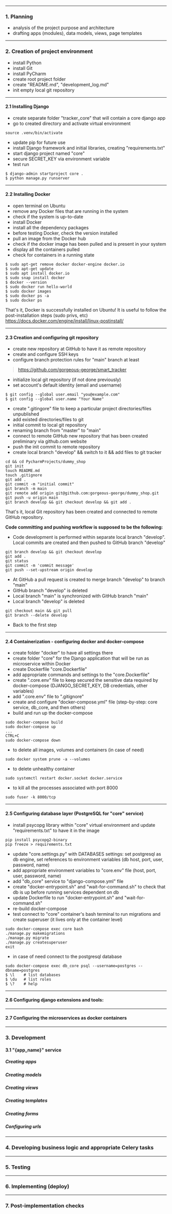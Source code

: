 ***
### 1. Planning
- analysis of the project purpose and architecture
- drafting apps (modules), data models, views, page templates

***
### 2. Creation of project environment

- install Python
- install Git
- install PyCharm
- create root project folder
- create "README.md", "development_log.md"	
- init empty local git repository

***
#### 2.1 Installing Django

- create separate folder "tracker_core" that will contain a core django app
- go to created directory and activate virtual environment
```
source .venv/bin/activate
```
- update pip for future use
- install Django framework and initial libraries, creating "requirements.txt"
- start django project named "core"
- secure SECRET_KEY via environment variable
- test run
```
$ django-admin startproject core .
$ python manage.py runserver
```

***
#### 2.2 Installing Docker

- open terminal on Ubuntu
- remove any Docker files that are running in the system
- check if the system is up-to-date
- install Docker
- install all the dependency packages
- before testing Docker, check the version installed
- pull an image from the Docker hub
- check if the docker image has been pulled and is present in your system
- display all the containers pulled
- check for containers in a running state

```
$ sudo apt-get remove docker docker-engine docker.io
$ sudo apt-get update
$ sudo apt install docker.io
$ sudo snap install docker
$ docker --version
$ sudo docker run hello-world
$ sudo docker images
$ sudo docker ps -a
$ sudo docker ps
```

That's it, Docker is successfully installed on Ubuntu!
It is useful to follow the post-installation steps (sudo privs, etc)
https://docs.docker.com/engine/install/linux-postinstall/

***
#### 2.3 Creation and configuring git repository

- create new repository at GitHub to have it as remote repository
- create and configure SSH keys
- configure branch protection rules for "main" branch at least
> https://github.com/gorgeous-george/smart_tracker
- initialize local git repository (if not done previously)
- set account's default identity (email and username)
```
$ git config --global user.email "you@example.com"
$ git config --global user.name "Your Name"
```
- create ".gitingore" file to keep a particular project directories/files unpublished
- add existed directories/files to git
- initial commit to local git repository
- renaming branch from "master" to "main"
- connect to remote GitHub new repository that has been created preliminary via github.com website
- push the init commit to remote repository
- create local branch "develop" && switch to it && add files to git tracker
```
cd && cd PycharmProjects/dummy_shop
git init
touch README.md
touch .gitignore
git add .
git commit -m "initial commit"
git branch -m main
git remote add origin git@github.com:gorgeous-george/dummy_shop.git
git push -u origin main
git branch develop && git checkout develop && git add .
```

That's it, local Git repository has been created and connected to remote GitHub repository.

**Code committing and pushing workflow is supposed to be the following:**
- Code development is performed within separate local branch "develop". Local commits are created and then pushed to GitHub branch "develop"
```
git branch develop && git checkout develop
git add .
git status
git commit -m 'commit message'
git push --set-upstream origin develop
```
- At GitHub a pull request is created to merge branch "develop" to branch "main"
- GitHub branch "develop" is deleted
- Local branch "main" is synchronized with GitHub branch "main"
- Local branch "develop" is deleted
```
git checkout main && git pull
git branch --delete develop
```
- Back to the first step

***
#### 2.4 Containerization - configuring docker and docker-compose

- create folder "docker" to have all settings there
- create folder "core" for the Django application that will be run as microservice within Docker
- create Dockerfile "core.Dockerfile"
- add appropriate commands and settings to the "core.Dockerfile"
- create ".core.env" file to keep secured the sensitive data required by docker-compose (DJANGO_SECRET_KEY, DB credentials, other variables)
- add ".core.env" file to ".gitignore"
- create and configure "docker-compose.yml" file (step-by-step: core service, db_core, and then others)
- build and run up the docker-compose
```
sudo docker-compose build
sudo docker-compose up
...
CTRL+C
sudo docker-compose down
```
- to delete all images, volumes and containers (in case of need)
```
sudo docker system prune -a --volumes
```
- to delete unhealthy container
```
sudo systemctl restart docker.socket docker.service
```
- to kill all the processes associated with port 8000
```
sudo fuser -k 8000/tcp
```
***
#### 2.5 Configuring database layer (PostgreSQL for "core" service)

- install psycopg library within "core" virtual environment and update "requirements.txt" to have it in the image
```
pip install psycopg2-binary
pip freeze > requirements.txt
```
- update "core.settings.py" with DATABASES settings: set postgresql as db engine, set references to environment variables (db host, port, user, password, name)
- add appropriate environment variables to "core.env" file (host, port, user, password, name)
- add "db_core" service to "django-compose.yml" file
- create "docker-entrypoint.sh" and "wait-for-command.sh" to check that db is up before running services dependent on db
- update Dockerfile to run "docker-entrypoint.sh" and "wait-for-command.sh"
- re-build docker-compose
- test connect to "core" container's bash terminal to run migrations and create superuser (it lives only at the container level)
```
sudo docker-compose exec core bash
./manage.py makemigrations
./manage.py migrate
./manage.py createsuperuser
exit
```
- in case of need connect to the postgresql database
```
sudo docker-compose exec db_core psql --username=postgres --dbname=postgres
$ \l    # list databases
$ \du   # list roles
$ \?    # help
```

***
#### 2.6 Configuring django extensions and tools:

***
#### 2.7 Configuring the microservices as docker containers

***
### 3. Development

#### 3.1 "{app_name}" service
##### Creating apps
##### Creating models
##### Creating views
##### Creating templates
##### Creating forms
##### Configuring urls

***
### 4. Developing business logic and appropriate Celery tasks

***
### 5. Testing

***
### 6. Implementing (deploy)

***
### 7. Post-implementation checks
